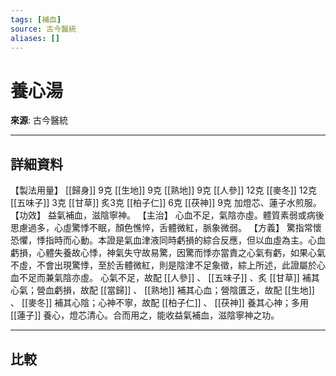 ```yaml
---
tags: [補血]
source: 古今醫統
aliases: []
---
```


# 養心湯

**來源**: 古今醫統  

---

## 詳細資料
【製法用量】 [[歸身]] 9克 [[生地]] 9克 [[熟地]] 9克 [[人參]] 12克 [[麥冬]] 12克 [[五味子]] 3克 [[甘草]] 炙3克 [[柏子仁]] 6克 [[茯神]] 9克
加燈芯、蓮子水煎服。
【功效】
益氣補血，滋陰寧神。
【主治】
心血不足，氣陰亦虛。體質素弱或病後思慮過多，心虛驚悸不眠，顏色憔悴，舌體微紅，脈象微弱。
【方義】
驚指常懷恐懼，悸指時而心動。本證是氣血津液同時虧損的綜合反應，但以血虛為主。心血虧損，心體失養故心悸，神氣失守故易驚，因驚而悸亦當責之心氣有虧，如果心氣不虛，不會出現驚悸，至於舌體微紅，則是陰津不足象徵，綜上所述，此證屬於心血不足而兼氣陰亦虛。
心氣不足，故配 [[人參]] 、 [[五味子]] 、炙 [[甘草]] 補其心氣；營血虧損，故配 [[當歸]] 、 [[熟地]] 補其心血；營陰匱乏，故配 [[生地]] 、 [[麥冬]] 補其心陰；心神不寧，故配 [[柏子仁]] 、 [[茯神]] 養其心神；多用 [[蓮子]] 養心，燈芯清心。合而用之，能收益氣補血，滋陰寧神之功。

---

## 比較
